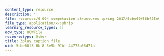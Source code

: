 ```yaml
---
content_type: resource
description: ''
file: /courses/6-004-computation-structures-spring-2017/5ebe60f36bf85e9b97bf44773a66d7fa_q38KAGAKORk.vtt
file_type: application/x-subrip
learning_resource_types: []
ocw_type: OCWFile
resourcetype: Other
title: 3play caption file
uid: 5ebe60f3-6bf8-5e9b-97bf-44773a66d7fa
---
```

